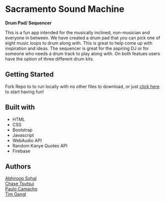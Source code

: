 # Sacramento Sound Machine 
 **Drum Pad/ Sequencer**
 
This is a fun app intended for the musically inclined, non-musician and everyone in between. We have created a drum pad that you can pick one of eight music loops to drum along with. This is great to help come up with inspiration and ideas. The sequencer is great for the aspiring DJ or for someone who needs a drum track to play along with. On both featues users have the option of three different drum kits.

## Getting Started 
Fork Repo to to run locally with no other files to download, or just [click here](https://timgangl.github.io/Sacramento-Sound-Machine/) to start having fun!

## Built with
* HTML 
* CSS 
* Bootstrap 
* Javascript 
* WebAudio API 
* Random Kanye Quotes API 
* Firebase

## Authors
[Abhiroop Sohal](https://github.com/abhiss)
<br>
[Chase Tsutsui](https://github.com/chasetsutsui)
<br>
[Paulo Camacho](https://github.com/kingbrs49)
<br>
[Tim Gangl](https://github.com/TimGangl)
